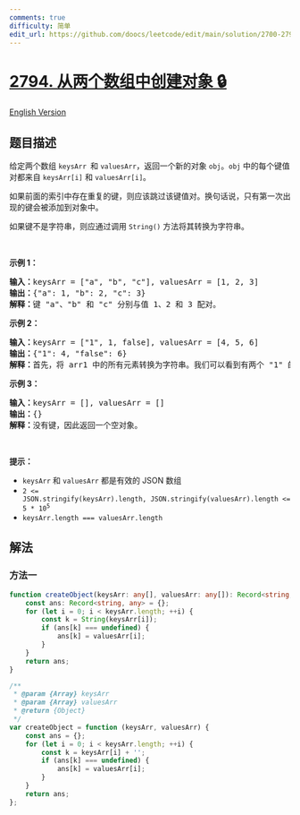 ```yaml
---
comments: true
difficulty: 简单
edit_url: https://github.com/doocs/leetcode/edit/main/solution/2700-2799/2794.Create%20Object%20from%20Two%20Arrays/README.md
---
```


# [2794. 从两个数组中创建对象 🔒](https://leetcode.cn/problems/create-object-from-two-arrays)

[English Version](/solution/2700-2799/2794.Create%20Object%20from%20Two%20Arrays/README_EN.md)

## 题目描述

<!-- 这里写题目描述 -->

<p>给定两个数组 <code>keysArr </code>和 <code>valuesArr</code>，返回一个新的对象 <code>obj</code>。<code>obj</code> 中的每个键值对都来自 <code>keysArr[i]</code> 和 <code>valuesArr[i]</code>。</p>

<p>如果前面的索引中存在重复的键，则应该跳过该键值对。换句话说，只有第一次出现的键会被添加到对象中。</p>

<p>如果键不是字符串，则应通过调用 <code>String()</code> 方法将其转换为字符串。</p>

<p>&nbsp;</p>

<p><strong class="example">示例 1：</strong></p>

<pre>
<b>输入：</b>keysArr = ["a", "b", "c"], valuesArr = [1, 2, 3]
<b>输出：</b>{"a": 1, "b": 2, "c": 3}
<b>解释：</b>键 "a"、"b" 和 "c" 分别与值 1、2 和 3 配对。
</pre>

<p><strong class="example">示例 2：</strong></p>

<pre>
<b>输入：</b>keysArr = ["1", 1, false], valuesArr = [4, 5, 6]
<b>输出：</b>{"1": 4, "false": 6}
<b>解释：</b>首先，将 arr1 中的所有元素转换为字符串。我们可以看到有两个 "1" 的出现。使用第一次出现 "1" 的关联值：4。
</pre>

<p><strong class="example">示例 3：</strong></p>

<pre>
<b>输入：</b>keysArr = [], valuesArr = []
<b>输出：</b>{}
<b>解释：</b>没有键，因此返回一个空对象。
</pre>

<p>&nbsp;</p>

<p><strong>提示：</strong></p>

<ul>
	<li><code>keysArr</code> 和 <code>valuesArr</code> 都是有效的 JSON 数组</li>
	<li><code>2 &lt;= JSON.stringify(keysArr).length,&nbsp;JSON.stringify(valuesArr).length &lt;= 5 * 10<sup>5</sup></code></li>
	<li><code>keysArr.length === valuesArr.length</code></li>
</ul>

## 解法

### 方法一

<!-- tabs:start -->

```ts
function createObject(keysArr: any[], valuesArr: any[]): Record<string, any> {
    const ans: Record<string, any> = {};
    for (let i = 0; i < keysArr.length; ++i) {
        const k = String(keysArr[i]);
        if (ans[k] === undefined) {
            ans[k] = valuesArr[i];
        }
    }
    return ans;
}
```

```js
/**
 * @param {Array} keysArr
 * @param {Array} valuesArr
 * @return {Object}
 */
var createObject = function (keysArr, valuesArr) {
    const ans = {};
    for (let i = 0; i < keysArr.length; ++i) {
        const k = keysArr[i] + '';
        if (ans[k] === undefined) {
            ans[k] = valuesArr[i];
        }
    }
    return ans;
};
```

<!-- tabs:end -->

<!-- end -->
